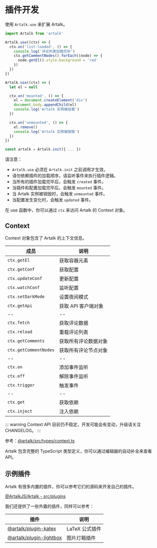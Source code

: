 # 插件开发

使用 `Artalk.use` 来扩展 Artalk。

```js
import Artalk from 'artalk'

Artalk.use((ctx) => {
  ctx.on('list-loaded', () => {
    console.log('评论列表加载完毕')
    ctx.getCommentNodes().forEach((node) => {
      node.getEl().style.background = 'red'
    })
  })
})

Artalk.use((ctx) => {
  let el = null

  ctx.on('mounted', () => {
    el = document.createElement('div')
    document.body.appendChild(el)
    console.log('Artalk 实例被挂载')
  })

  ctx.on('unmounted', () => {
    el.remove()
    console.log('Artalk 实例被销毁')
  })
})

const artalk = Artalk.init({ ... })
```

请注意：

- `Artalk.use` 必须在 `Artalk.init` 之前调用才生效。
- 请勿依赖插件的加载顺序，请监听事件来执行插件逻辑。
- 当所有的插件加载完毕后，会触发 `created` 事件。
- 当插件和配置加载完毕后，会触发 `mounted` 事件。
- 当 Artalk 实例被销毁时，会触发 `unmounted` 事件。
- 当配置发生变化时，会触发 `updated` 事件。

在 use 函数中，你可以通过 `ctx` 来访问 Artalk 的 Context 对象。

## Context

Context 对象包含了 Artalk 的上下文信息。

| 成员 | 说明 |
| --- | --- |
| `ctx.getEl` | 获取容器元素 |
| `ctx.getConf` | 获取配置 |
| `ctx.updateConf` | 更新配置 |
| `ctx.watchConf` | 监听配置 |
| `ctx.setDarkMode` | 设置夜间模式 |
| `ctx.getApi` | 获取 API 客户端对象 |
|--|--|
| `ctx.fetch` | 获取评论数据 |
| `ctx.reload` | 重载评论列表 |
| `ctx.getComments` | 获取所有评论数据对象 |
| `ctx.getCommentNodes` | 获取所有评论节点对象 |
|--|--|
| `ctx.on` | 添加事件监听 |
| `ctx.off` | 解除事件监听 |
| `ctx.trigger` | 触发事件 |
|--|--|
| `ctx.get` | 获取依赖 |
| `ctx.inject` | 注入依赖 |

::: warning
Context API 目前仍不稳定，开发可能会有变动，升级请关注 CHANGELOG。
:::

参考：[@artalk/src/types/context.ts](https://github.com/ArtalkJS/Artalk/blob/master/ui/artalk/src/types/context.ts)

Artalk 包含完整的 TypeScript 类型定义，你可以通过编辑器的自动补全来查看 API。

## 示例插件

Artalk 有很多内置的插件，你可以参考它们的源码来开发自己的插件。

[@ArtalkJS/Artalk - src/plugins](https://github.com/ArtalkJS/Artalk/tree/master/ui/artalk/src/plugins)

我们还提供了一些外置的插件，同样可以参考：

| 插件 | 说明 |
| --- | --- |
| [@artalk/plugin-katex](https://github.com/ArtalkJS/Artalk/tree/master/ui/plugin-katex) | LaTeX 公式插件 |
| [@artalk/plugin-lightbox](https://github.com/ArtalkJS/Artalk/tree/master/ui/plugin-lightbox) | 图片灯箱插件 |
